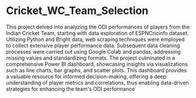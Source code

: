 # Cricket_WC_Team_Selection

This project delved into analyzing the ODI performances of players from the Indian Cricket Team, starting with data exploration of ESPNCricinfo dataset. Utilizing Python and Bright data, web scraping techniques were employed to collect extensive player performance data. Subsequent data cleaning processes were carried out using Google Colab and pandas, addressing missing values and standardizing formats. The project culminated in a comprehensive Power BI dashboard, showcasing insights via visualizations such as line charts, bar graphs, and scatter plots. This dashboard provides a valuable resource for informed decision-making, offering a deep understanding of player metrics and correlations, thus enabling data-driven strategies for enhancing the team's ODI performance

